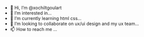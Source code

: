 - 👋 Hi, I’m @xochiltgoulart
- 👀 I’m interested in...
- 🌱 I’m currently learning html css...
- 💞️ I’m looking to collaborate on ux/ui design and my ux team...
- 📫 How to reach me ...

<!---
xochiltgoulart/xochiltgoulart is a ✨ special ✨ repository because its `README.md` (this file) appears on your GitHub profile.
You can click the Preview link to take a look at your changes.
--->
